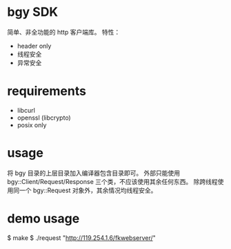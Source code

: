 # bgy SDK
简单、非全功能的 http 客户端库。
特性：
* header only
* 线程安全
* 异常安全

# requirements
* libcurl
* openssl (libcrypto)
* posix only

# usage
将 bgy 目录的上层目录加入编译器包含目录即可。
外部只能使用 bgy::Client/Request/Response 三个类，不应该使用其余任何东西。
除跨线程使用同一个 bgy::Request 对象外，其余情况均线程安全。

# demo usage
$ make
$ ./request "http://119.254.1.6/fkwebserver/"

